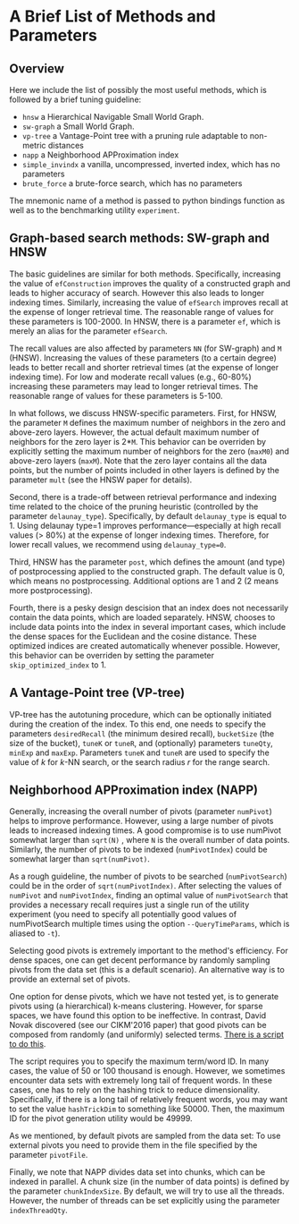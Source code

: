 # A Brief List of Methods and Parameters

## Overview

Here we include the list of possibly the most useful methods, which is followed by a brief tuning guideline:
* ``hnsw`` a Hierarchical Navigable Small World Graph.
* ``sw-graph`` a Small World Graph.
* ``vp-tree`` a Vantage-Point tree with a pruning rule adaptable to non-metric distances
* ``napp`` a Neighborhood APProximation index
* ``simple_invindx`` a vanilla, uncompressed, inverted index, which has no parameters
* ``brute_force`` a brute-force search, which has no parameters

The mnemonic name of a method is passed to python bindings function   as well  as  to  the  benchmarking  utility ``experiment``.

## Graph-based search methods: SW-graph and HNSW

The basic guidelines are similar for both methods. Specifically, increasing the
value of ``efConstruction`` improves the quality of a constructed graph and leads
to higher accuracy of search. However this also leads to longer indexing times.
Similarly, increasing the value of ``efSearch`` improves recall at the expense of
longer retrieval time. The reasonable range of values for these parameters is
100-2000. In HNSW, there is a parameter ``ef``, which is merely an alias for the 
parameter ``efSearch``.

The recall values are also affected by parameters ``NN`` (for SW-graph) and ``M``
(HNSW). Increasing the values of these parameters (to a certain degree) leads to
better recall and shorter retrieval times (at the expense of longer indexing time).
For low and moderate recall values (e.g., 60-80%) increasing these parameters
may lead to longer retrieval times. The reasonable range of values for these
parameters is 5-100.

In what follows, we discuss HNSW-specific parameters. 
First, for HNSW, the parameter ``M`` defines the maximum number of neighbors in the 
zero and above-zero layers. However, the actual default maximum number of neighbors 
for the zero layer is 2*``M``. This behavior can be overriden by explicitly
setting the maximum number of neighbors for the zero (``maxM0``) and
above-zero layers (``maxM``). Note that the zero layer contains all the data
points, but the number of points included in other layers is defined by the parameter 
``mult`` (see the HNSW paper for details).

Second, there is a trade-off between retrieval performance and indexing time 
related to the choice of the pruning heuristic (controlled
by the parameter ``delaunay_type``). Specifically, by default ``delaunay_type`` is
equal to 1. Using delaunay type=1 improves performance—especially at high
recall values (> 80%) at the expense of longer indexing times. Therefore, for
lower recall values, we recommend using ``delaunay_type=0``.

Third, HNSW has the parameter ``post``, which defines the amount (and type) of 
postprocessing applied to the constructed graph. The default value is 0, which means 
no postprocessing. Additional options are 1 and 2 (2 means more postprocessing).

Fourth, there is a pesky design descision that an index does not necessarily
contain the data points, which are loaded separately. HNSW, chooses
to include data points into the index in several important cases, which include
the dense spaces for the Euclidean and the cosine distance. These optimized indices
are created automatically whenever possible. However, this behavior can be
overriden by setting the parameter ``skip_optimized_index`` to 1.

## A Vantage-Point tree (VP-tree)

VP-tree has the autotuning procedure,
which can be optionally initiated during the creation of the index. 
To this end, one needs to specify the parameters ``desiredRecall``
 (the minimum desired recall), ``bucketSize`` (the size 
of the bucket), ``tuneK`` or ``tuneR``, and (optionally) parameters ``tuneQty``, ``minExp`` and ``maxExp``. 
Parameters ``tuneK`` and ``tuneR`` are used to specify the value of _k_ for _k_-NN search,
or the search radius _r_ for the range search.

## Neighborhood APProximation index (NAPP)

Generally, increasing the overall number of pivots (parameter ``numPivot``) helps to improve
performance. However, using a large number of pivots leads to increased indexing
times. A good compromise is to use numPivot somewhat larger than ``sqrt(N)`` , where
``N`` is the overall number of data points. Similarly, the number
 of pivots to be indexed (``numPivotIndex``) could be somewhat larger than ``sqrt(numPivot)``. 
 
As a rough guideline, the number of pivots to be searched (``numPivotSearch``) 
could be in the order of ``sqrt(numPivotIndex)``. 
After selecting the values of ``numPivot`` and ``numPivotIndex``, finding an 
optimal value of ``numPivotSearch`` that provides a necessary recall requires just
a single run of the utility experiment (you need to specify all potentially good
values of numPivotSearch multiple times using the option ``--QueryTimeParams``, which 
is aliased to ``-t``).

Selecting good pivots is extremely important to the method's efficiency. 
For dense spaces, one can get decent performance by randomly sampling
pivots from the data set (this is a default scenario). 
An alternative way is to provide an external set of pivots.

One option for dense pivots, which we have not tested yet,
is to generate pivots using (a hierarchical) k-means clustering. 
However, for sparse spaces, we have found this option to be ineffective. 
In contrast, David Novak discovered (see our CIKM'2016 paper) that good pivots 
can be composed from randomly (and uniformly) selected terms.
[There is a script to do this](/scripts/gen_pivots_sparse.py). 

The script requires you to specify the maximum term/word ID. 
In many cases, the value of 50 or 100 thousand is enough. 
However, we sometimes encounter data sets with extremely long tail
of frequent words.
In these cases, one has to rely on the hashing trick to reduce dimensionality. 
Specifically, if there is a long tail of relatively frequent words,
you may want to set the value ``hashTrickDim`` to something like 50000.
Then, the maximum ID for the pivot generation utility would be 49999.

As we mentioned, by default pivots are sampled from the data set:
To use external pivots you need to provide them in the file specified 
by the parameter ``pivotFile``.

Finally, we note that NAPP divides data set into chunks, which can be
indexed in parallel. A chunk size (in the number of data points)
is defined by the parameter ``chunkIndexSize``.
By default, we will try to use all the threads. However,
the number of threads can be set explicitly using the parameter
``indexThreadQty``.
